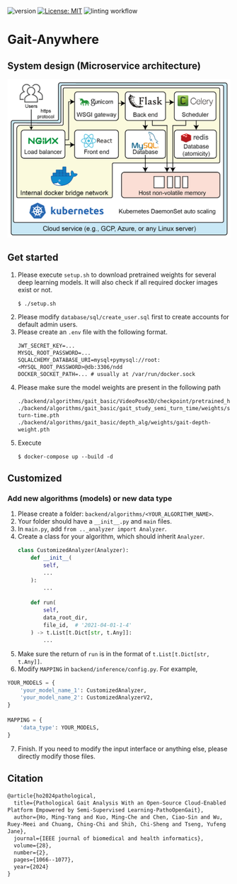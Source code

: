 ![version](https://img.shields.io/badge/version-0.2.1-red)
[![License: MIT](https://img.shields.io/badge/License-MIT-yellow.svg)](https://github.com/Kaminyou/PathoOpenGait/blob/main/LICENSE)
![linting workflow](https://github.com/Kaminyou/Gait-Anywhere/actions/workflows/main.yml/badge.svg)
# Gait-Anywhere

## System design (Microservice architecture)
![image](./misc/pathoopengait-system.png)

## Get started
1. Please execute `setup.sh` to download pretrained weights for several deep learning models. It will also check if all required docker images exist or not.
    ```
    $ ./setup.sh
    ```
2. Please modify `database/sql/create_user.sql` first to create accounts for default admin users.
3. Please create an `.env` file with the following format.
    ```env
    JWT_SECRET_KEY=...
    MYSQL_ROOT_PASSWORD=...
    SQLALCHEMY_DATABASE_URI=mysql+pymysql://root:<MYSQL_ROOT_PASSWORD>@db:3306/ndd
    DOCKER_SOCKET_PATH=... # usually at /var/run/docker.sock
    ```
4. Please make sure the model weights are present in the following path
    ```
    ./backend/algorithms/gait_basic/VideoPose3D/checkpoint/pretrained_h36m_detectron_coco.bin
    ./backend/algorithms/gait_basic/gait_study_semi_turn_time/weights/semi_vanilla_v2/gait-turn-time.pth
    ./backend/algorithms/gait_basic/depth_alg/weights/gait-depth-weight.pth
    ```
5. Execute
    ```
    $ docker-compose up --build -d
    ```
## Customized
### Add new algorithms (models) or new data type
1. Please create a folder: `backend/algorithms/<YOUR_ALGORITHM_NAME>`.
2. Your folder should have a `__init__.py` and `main` files.
3. In `main.py`, add `from .._analyzer import Analyzer`.
4. Create a class for your algorithm, which should inherit `Analyzer`.
    ```python
    class CustomizedAnalyzer(Analyzer):
        def __init__(
            self,
            ...
        ):
            ...

        def run(
            self,
            data_root_dir,
            file_id,  # '2021-04-01-1-4'
        ) -> t.List[t.Dict[str, t.Any]]:
            ...
    ```
5. Make sure the return of `run` is in the format of `t.List[t.Dict[str, t.Any]]`.
6. Modify `MAPPING` in `backend/inference/config.py`. For example,
```python
YOUR_MODELS = {
    'your_model_name_1': CustomizedAnalyzer,
    'your_model_name_2': CustomizedAnalyzerV2,
}

MAPPING = {
    'data_type': YOUR_MODELS,
}

```
7. Finish. If you need to modify the input interface or anything else, please directly modify those files.

## Citation
```
@article{ho2024pathological,
  title={Pathological Gait Analysis With an Open-Source Cloud-Enabled Platform Empowered by Semi-Supervised Learning-PathoOpenGait},
  author={Ho, Ming-Yang and Kuo, Ming-Che and Chen, Ciao-Sin and Wu, Ruey-Meei and Chuang, Ching-Chi and Shih, Chi-Sheng and Tseng, Yufeng Jane},
  journal={IEEE journal of biomedical and health informatics},
  volume={28},
  number={2},
  pages={1066--1077},
  year={2024}
}
```